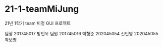 # 21-1-teamMiJung
21년 1학기 team 미정 GUI 프로젝트 

팀장
201745017 방민욱
팀원
201745016 박형준
202045054 신민영
202045055 박보명
